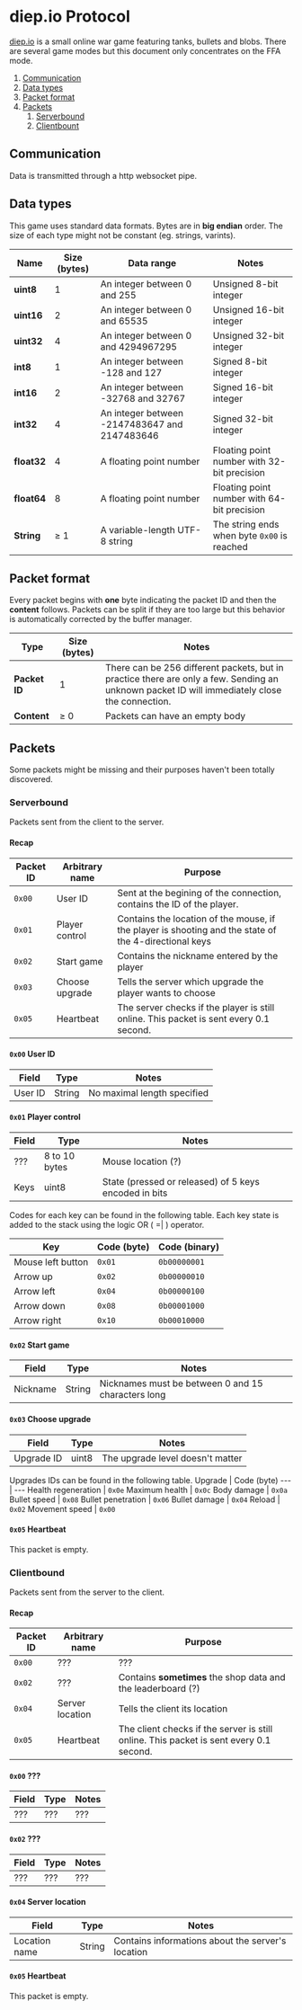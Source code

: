 # diep.io Protocol

[diep.io](http://diep.io) is a small online war game featuring tanks, bullets and blobs. There are several game modes but this document only concentrates on the FFA mode.

1. [Communication](#communication)
1. [Data types](#data-types)
1. [Packet format](#packet-format)
1. [Packets](#packets)
   1. [Serverbound](#serverbound)
   1. [Clientbount](#clientbound)

## Communication

Data is transmitted through a http websocket pipe. 

## Data types

This game uses standard data formats. Bytes are in **big endian** order. The size of each type might not be constant (eg. strings, varints).

Name | Size (bytes) | Data range | Notes
--- | --- | --- | ---
**uint8** | 1 | An integer between 0 and 255 | Unsigned 8-bit integer
**uint16** | 2 | An integer between 0 and 65535 | Unsigned 16-bit integer
**uint32** | 4 | An integer between 0 and 4294967295 | Unsigned 32-bit integer
**int8** | 1 | An integer between -128 and 127 | Signed 8-bit integer
**int16** | 2 | An integer between -32768 and 32767 | Signed 16-bit integer
**int32** | 4 | An integer between -2147483647 and 2147483646 | Signed 32-bit integer
**float32** | 4 | A floating point number | Floating point number with 32-bit precision
**float64** | 8 | A floating point number | Floating point number with 64-bit precision
**String** | ≥ 1 | A variable-length UTF-8 string | The string ends when byte `0x00` is reached

## Packet format

Every packet begins with **one** byte indicating the packet ID and then the **content** follows. Packets can be split if they are too large but this behavior is automatically corrected by the buffer manager.

Type | Size (bytes) | Notes
--- | --- | ---
**Packet ID** | 1 | There can be 256 different packets, but in practice there are only a few. Sending an unknown packet ID will immediately close the connection.
**Content** | ≥ 0 | Packets can have an empty body

## Packets

Some packets might be missing and their purposes haven't been totally discovered.

### Serverbound
Packets sent from the client to the server.

#### Recap

Packet ID | Arbitrary name | Purpose
--- | --- | ---
`0x00` | User ID | Sent at the begining of the connection, contains the ID of the player.
`0x01` | Player control | Contains the location of the mouse, if the player is shooting and the state of the 4-directional keys
`0x02` | Start game | Contains the nickname entered by the player
`0x03` | Choose upgrade | Tells the server which upgrade the player wants to choose
`0x05` | Heartbeat | The server checks if the player is still online. This packet is sent every 0.1 second.

#### `0x00` User ID
Field | Type | Notes
--- | --- | ---
User ID | String | No maximal length specified

#### `0x01` Player control
Field | Type | Notes
--- | --- | ---
??? | 8 to 10 bytes | Mouse location (?)
Keys | uint8 | State (pressed or released) of 5 keys encoded in bits

Codes for each key can be found in the following table. Each key state is added to the stack using the logic OR ( =| ) operator.

Key | Code (byte) | Code (binary)
--- | --- | ---
Mouse left button | `0x01` | `0b00000001`
Arrow up | `0x02` | `0b00000010`
Arrow left | `0x04` | `0b00000100`
Arrow down | `0x08` | `0b00001000`
Arrow right | `0x10` | `0b00010000`

#### `0x02` Start game
Field | Type | Notes
--- | --- | ---
Nickname | String | Nicknames must be between 0 and 15 characters long

#### `0x03` Choose upgrade
Field | Type | Notes
--- | --- | ---
Upgrade ID | uint8 | The upgrade level doesn't matter

Upgrades IDs can be found in the following table.
Upgrade | Code (byte)
--- | ---
Health regeneration | `0x0e`
Maximum health | `0x0c`
Body damage | `0x0a`
Bullet speed | `0x08`
Bullet penetration | `0x06`
Bullet damage | `0x04`
Reload | `0x02`
Movement speed | `0x00`

#### `0x05` Heartbeat
This packet is empty.


### Clientbound
Packets sent from the server to the client.

#### Recap

Packet ID | Arbitrary name | Purpose
--- | --- | ---
`0x00` | ??? | ???
`0x02` | ??? | Contains **sometimes** the shop data and the leaderboard (?)
`0x04` | Server location | Tells the client its location
`0x05` | Heartbeat | The client checks if the server is still online. This packet is sent every 0.1 second.

#### `0x00` ???
Field | Type | Notes
--- | --- | ---
??? | ??? | ???

#### `0x02` ???
Field | Type | Notes
--- | --- | ---
??? | ??? | ???

#### `0x04` Server location
Field | Type | Notes
--- | --- | ---
Location name | String | Contains informations about the server's location

#### `0x05` Heartbeat
This packet is empty.
